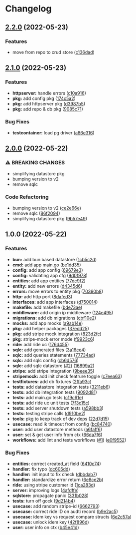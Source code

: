 # Changelog

## [2.2.0](https://github.com/rafael-piovesan/go-rocket-ride/compare/v2.1.0...v2.2.0) (2022-05-23)


### Features

* move from repo to crud store ([c136dad](https://github.com/rafael-piovesan/go-rocket-ride/commit/c136dadf3e9fcd1f8f862b9a1f5758c92813096f))

## [2.1.0](https://github.com/rafael-piovesan/go-rocket-ride/compare/v2.0.0...v2.1.0) (2022-05-23)


### Features

* **httpserver:** handle errors ([c10a916](https://github.com/rafael-piovesan/go-rocket-ride/commit/c10a9163ce172ea951747bdfcbd6573d51420708))
* **pkg:** add config pkg ([174c5a2](https://github.com/rafael-piovesan/go-rocket-ride/commit/174c5a2ea50522b7ed0323b2ab57a973a15b7b31))
* **pkg:** add httpserver pkg ([d3987b5](https://github.com/rafael-piovesan/go-rocket-ride/commit/d3987b5530c3fa3afbc5a62101bfc342149f859f))
* **pkg:** add repo & db pkg ([9085c71](https://github.com/rafael-piovesan/go-rocket-ride/commit/9085c7171531616bf6348d21b86cb698a64e9eba))


### Bug Fixes

* **testcontainer:** load pg driver ([a86e316](https://github.com/rafael-piovesan/go-rocket-ride/commit/a86e316abeb1ac4607a633eba2d066f0c43e6ea1))

## [2.0.0](https://github.com/rafael-piovesan/go-rocket-ride/compare/v1.0.0...v2.0.0) (2022-05-22)


### ⚠ BREAKING CHANGES

* simplifying datastore pkg
* bumping version to v2
* remove sqlc

### Code Refactoring

* bumping version to v2 ([ce2e66e](https://github.com/rafael-piovesan/go-rocket-ride/commit/ce2e66e690c744b92782911d1e34c560a6fddad4))
* remove sqlc ([86f2094](https://github.com/rafael-piovesan/go-rocket-ride/commit/86f20944ab3105a1c4775a45df0a72e73ebcbbc8))
* simplifying datastore pkg ([9b57e49](https://github.com/rafael-piovesan/go-rocket-ride/commit/9b57e49cf7fc37eb56c35c31a2c815470552cb63))

## 1.0.0 (2022-05-22)


### Features

* **bun:** add bun based datastore ([1cb5c2d](https://github.com/rafael-piovesan/go-rocket-ride/commit/1cb5c2d01cb5acc5746a4f1e5d6ccd789e979a70))
* **cmd:** add app main.go ([be1dd35](https://github.com/rafael-piovesan/go-rocket-ride/commit/be1dd35fc286e9828df468b3c896e022a7c1b325))
* **config:** add app config ([69679e3](https://github.com/rafael-piovesan/go-rocket-ride/commit/69679e3f019a795726076f29efde043ab98a815b))
* **config:** validating app cfg ([9d0f978](https://github.com/rafael-piovesan/go-rocket-ride/commit/9d0f9785c25796a6ba61640a9229209c21d165a1))
* **entities:** add app entities ([77dc9f2](https://github.com/rafael-piovesan/go-rocket-ride/commit/77dc9f2eb21d9e1a22e5c5c9d1dfb38b67b589f3))
* **entity:** add new errors ([d4345d6](https://github.com/rafael-piovesan/go-rocket-ride/commit/d4345d6ef30078d4a761438134a61b3671571e0b))
* **errors:** move errors to entity pkg ([70390b8](https://github.com/rafael-piovesan/go-rocket-ride/commit/70390b849226ad28354a55518d5b37ae061d422b))
* **http:** add http port ([8dafed3](https://github.com/rafael-piovesan/go-rocket-ride/commit/8dafed34507ed1731a3b000c28c2fcc9f29b99e7))
* **interfaces:** add app interfaces ([d750014](https://github.com/rafael-piovesan/go-rocket-ride/commit/d750014f27ad76415fd4e5f8e40a88a85214ac34))
* **makefile:** add makefile ([bde73ae](https://github.com/rafael-piovesan/go-rocket-ride/commit/bde73ae0b76e40b9462d3594e069590387eecb85))
* **middleware:** add origin ip middleware ([124e495](https://github.com/rafael-piovesan/go-rocket-ride/commit/124e49563b62c15fe4adc175e40535396a1b0bef))
* **migrations:** add db migrations ([cbf10e2](https://github.com/rafael-piovesan/go-rocket-ride/commit/cbf10e29d5b7a09dec0c6f180ea1584689de1fc6))
* **mocks:** add app mocks ([a9ab14e](https://github.com/rafael-piovesan/go-rocket-ride/commit/a9ab14eb893179a91c653b498a0f7765c236507a))
* **pkg:** add helper packages ([37edd25](https://github.com/rafael-piovesan/go-rocket-ride/commit/37edd2531628a2912e7b16f5e6dc91008b0b17df))
* **pkg:** add stripe mock integration ([823d2fc](https://github.com/rafael-piovesan/go-rocket-ride/commit/823d2fca588c64efef1e05dba325dc185fde9587))
* **pkg:** stripe-mock error mode ([f9923c6](https://github.com/rafael-piovesan/go-rocket-ride/commit/f9923c669db5bcae16e478fb85015dcc8e652b09))
* **ride:** add ride uc ([176d455](https://github.com/rafael-piovesan/go-rocket-ride/commit/176d455dda321bafadc895dbd7989fd5caba7019))
* **sqlc:** add generated files ([3a16ce4](https://github.com/rafael-piovesan/go-rocket-ride/commit/3a16ce473a10f7c3ded376a5c7c3211809dbfd51))
* **sqlc:** add queries statements ([77734ad](https://github.com/rafael-piovesan/go-rocket-ride/commit/77734ad78c5b8f86f7d3dde3a59f34bb13d1f04b))
* **sqlc:** add sqlc config ([cb6d576](https://github.com/rafael-piovesan/go-rocket-ride/commit/cb6d576ff57eff6be984805ec3abd35009a59bd7))
* **sqlc:** add sqlc datastore ([#2](https://github.com/rafael-piovesan/go-rocket-ride/issues/2)) ([16899a2](https://github.com/rafael-piovesan/go-rocket-ride/commit/16899a281bbb1b6589f3ff316d561ba8e9064db2))
* **stripe:** add stripe integration ([9beee35](https://github.com/rafael-piovesan/go-rocket-ride/commit/9beee350523fbe3cd935ab7fa45362ab5b2607fe))
* **stripemock:** add init check featrure toggle ([c7eea63](https://github.com/rafael-piovesan/go-rocket-ride/commit/c7eea63bb01ca4648f119ef597f190aee3fa1261))
* **testfixtures:** add db fixtures ([2ffa93c](https://github.com/rafael-piovesan/go-rocket-ride/commit/2ffa93ceb0fe322e0f6c0d726288d0b04311f8d7))
* **tests:** add datastore integration tests ([3211eb6](https://github.com/rafael-piovesan/go-rocket-ride/commit/3211eb6668ec6032743a4ddecfdf11071fdfb41f))
* **tests:** add db integration tests ([9092d81](https://github.com/rafael-piovesan/go-rocket-ride/commit/9092d810ee36c7cfdd90e63dd86d27f4b00eb072))
* **tests:** add main.go tests ([c19c61e](https://github.com/rafael-piovesan/go-rocket-ride/commit/c19c61e0ab4e39a5b2531d0117965d54dda04aaf))
* **tests:** add ride uc unit tests ([7f3c15c](https://github.com/rafael-piovesan/go-rocket-ride/commit/7f3c15c81f9eeba07eec6eda79b1b4c85857efa5))
* **tests:** add server shutdown tests ([a598bb3](https://github.com/rafael-piovesan/go-rocket-ride/commit/a598bb3d601c07dc1b463b5a779a9c3b00e6c8e4))
* **tests:** testing stripe calls ([d910be2](https://github.com/rafael-piovesan/go-rocket-ride/commit/d910be26204f024734984a160c92dededf38690f))
* **tools:** pkg to keep track of dev deps ([22d7d15](https://github.com/rafael-piovesan/go-rocket-ride/commit/22d7d15867fcea43f8ccfd7907b618604f2239c6))
* **usecase:** read ik timeout from config ([bc84740](https://github.com/rafael-piovesan/go-rocket-ride/commit/bc84740e112af1da365fe8e023fa910127352bc4))
* **user:** add user datastore methods ([a6faff6](https://github.com/rafael-piovesan/go-rocket-ride/commit/a6faff6246dae81ec6ef88cd38ff978cfaf71239))
* **user:** set & get user info from ctx ([66da7f6](https://github.com/rafael-piovesan/go-rocket-ride/commit/66da7f6f2a72b4c190c4042c7386f04dfd73829c))
* **workflows:** add lint and tests workflows ([#1](https://github.com/rafael-piovesan/go-rocket-ride/issues/1)) ([e0f9552](https://github.com/rafael-piovesan/go-rocket-ride/commit/e0f9552061926b46892af1b7d9971d666da2032a))


### Bug Fixes

* **entities:** correct created_at field ([6410c74](https://github.com/rafael-piovesan/go-rocket-ride/commit/6410c749b6986633f2fdb25a122be4086b7ab71b))
* **handler:** fix typo ([dc605dd](https://github.com/rafael-piovesan/go-rocket-ride/commit/dc605ddcce4f3bfbb2eea8dd868c7cc9fe2de2a8))
* **handler:** init input to fix check ([dbbdab7](https://github.com/rafael-piovesan/go-rocket-ride/commit/dbbdab728ce0de20736d649ab0687c5d0194c0cc))
* **handler:** standardize error return ([6e8ce2b](https://github.com/rafael-piovesan/go-rocket-ride/commit/6e8ce2b637864b53b9f87eb3498aa57c4d4a5663))
* **ride:** using stripe customer id ([1ca283d](https://github.com/rafael-piovesan/go-rocket-ride/commit/1ca283d990db9a22400cc5fcf10488025730a9c9))
* **server:** improving logs ([4afdffe](https://github.com/rafael-piovesan/go-rocket-ride/commit/4afdffea2e9aca30bc04fd9d74c01ffc8092b7fa))
* **sqlstore:** propagate panic ([331b028](https://github.com/rafael-piovesan/go-rocket-ride/commit/331b02834c09e5f61fe3d116d4ae76eaa733ef47))
* **tests:** turn off gock ([9d214b4](https://github.com/rafael-piovesan/go-rocket-ride/commit/9d214b486ca0af4efda3f6b2b4d67ce07df3ac54))
* **usecase:** add random stripe-id ([6662793](https://github.com/rafael-piovesan/go-rocket-ride/commit/6662793e8eae523f8a801710be73f7844d39e92a))
* **usecase:** correct ride ID on audti record ([b9e2ac5](https://github.com/rafael-piovesan/go-rocket-ride/commit/b9e2ac59d23972d2e8d46433f2c61983dcb05b29))
* **usecase:** idem key vs request compare structs ([6e2c57a](https://github.com/rafael-piovesan/go-rocket-ride/commit/6e2c57abd6756e267f00cc5ab9f2ac4da3c5f1e5))
* **usecase:** unlock idem key ([42f896d](https://github.com/rafael-piovesan/go-rocket-ride/commit/42f896d7b9c8508841f1118a23970e7f3d050389))
* **user:** user info on ctx ([b45e41d](https://github.com/rafael-piovesan/go-rocket-ride/commit/b45e41d529006909ec822e2783accdc3d4a8a89a))
